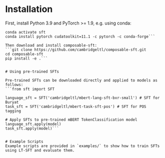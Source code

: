# Installation

First, install Python 3.9 and PyTorch >= 1.9, e.g. using conda:
```conda create -n sft python=3.9
conda activate sft
conda install pytorch cudatoolkit=11.1 -c pytorch -c conda-forge```

Then download and install composable-sft:
```git clone https://github.com/cambridgeltl/composable-sft.git
cd composable-sft
pip install -e .```


# Using pre-trained SFTs

Pre-trained SFTs can be downloaded directly and applied to models as follows:
```from sft import SFT

language_sft = SFT('cambridgeltl/mbert-lang-sft-bxr-small') # SFT for Buryat
task_sft = SFT('cambridgeltl/mbert-task-sft-pos') # SFT for POS tagging

# Apply SFTs to pre-trained mBERT TokenClassification model
language_sft.apply(model)
task_sft.apply(model)```


# Example Scripts
Example scripts are provided in `examples/` to show how to train SFTs using LT-SFT and evaluate them.
